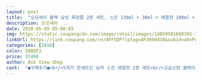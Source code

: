 ```yaml
---
layout: post 
title:  "오딧세이 블랙 남성 화장품 2종 세트, 스킨 130ml + 30ml + 에멀젼 100ml + 30ml + 클렌징폼 30ml, 1세트" 
description: 오딧세이  ..
date: 2020-05-09 05:08:03 
img: https://static.coupangcdn.com/image/retail/images/14850501660393-31a08c97-00f6-4db1-9b42-f5a583563646.jpg 
linkUrl: https://link.coupang.com/re/AFFSDP?lptag=AF3600438&subid=ahnPublicAsk&pageKey=57797642&itemId=200416090&vendorItemId=3476105188&traceid=V0-113-5289ff2afa052bd5 
categories: [1010] 
color: 5A8DF3 
price: 37490 
author: Ask View Shop 
cont:  "●구매후기●<br/>5개가 한세트인 남자 스킨 에멀젼 2종 세트<br/>고급스런 블랙이라 선물용으로도 좋을듯 싶어요<br/>굿굿굿~<br/>그리고 향은 솔향?풀향??  너무 진하지 않아서 좋았고 너무<br/>기 너무편했고 용기도 이뿌고 맘에들어요 고급져보이고ㅋㅋ<br/>남성향기가 물씬 풍긴다니... <br/>그게 더 매력적이긴하지만<br/>다소 향이 많이 진해 작은용량으로도 깊은 향이납니다,<br/>도 문제가 없었어요~  일단 로션이 펌프로 되어있어서 사용하<br/>또 구매할게요<br/>랑이 향도 괜찮고 좋다네요<br/>많이사용하거나 익숙하지않으면 거부감이 들수도 있을수도<br/>밝기서부터 활력과 탄력도 도와준다니 좀더 오랫동안 꾸준히 잘 사용해볼께요<br/>산뜻하네용 로션은 많이 묽어서 바르기 편하고 흡수도 잘되네<br/>산뜻한 젤타입 무알콜 스킨으로 많아끈적거리지않고 금방스며드는데요,  기분까지 깊숙히 들어가는 기분입니다<br/>셋트로 구매하니까 여행용 스킨,로션이랑 클렌징폼도 있고 좋네요~<br/>에멀전은 스킨보다 30ml정도 작은 100m구요<br/>여행용은 너무 귀엽네요 은근 용량도 많아서 유용히 잘쓰일것같아요<br/>오딧세이 블랙 스킨 에멀젼입니다.<br/><br/>오딧세이 블랙과 블루가 있어요~  저는 블랙을선택  했어요^^<br/>오딧세이 빨강통만 사용하다가 다 써서 블랙으로 구매 했어요<br/>오딧세이만의 스킨 커리어시스템속 13가지 슈퍼프룻 리포플렉스가 단순한 주름만이 아닌 남성 피부의 활력, 탄력, 밝기를 총체적으로 관리해주는 제품이라고하네요.<br/><br/>요^^ 그리고 끈적임이 적어서 다가오는 여름에도 별문제없이<br/>유통기한도 길고 좋습니다<br/>있습니다<br/>잘쓸거같고 냉장고에 넣어놓고 더 시원하게써야겠어요 ~~<br/>제 피부가 딱히 화장품을 가리는 민감한 피부가 아니라 이제품<br/>제품구성은 일단 기초세트하고 폼클렌징이 같이 들어  있네용<br/>" 
---
```

